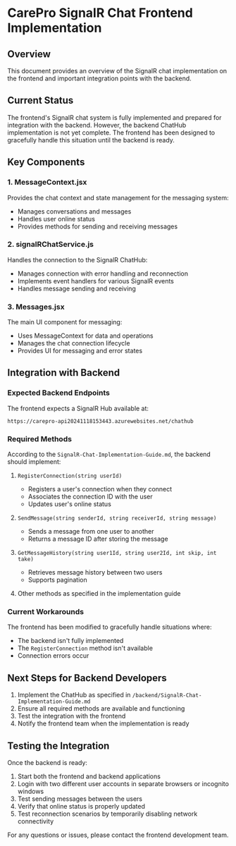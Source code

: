 # CarePro SignalR Chat Frontend Implementation

## Overview
This document provides an overview of the SignalR chat implementation on the frontend and important integration points with the backend.

## Current Status
The frontend's SignalR chat system is fully implemented and prepared for integration with the backend. However, the backend ChatHub implementation is not yet complete. The frontend has been designed to gracefully handle this situation until the backend is ready.

## Key Components

### 1. MessageContext.jsx
Provides the chat context and state management for the messaging system:
- Manages conversations and messages
- Handles user online status
- Provides methods for sending and receiving messages

### 2. signalRChatService.js
Handles the connection to the SignalR ChatHub:
- Manages connection with error handling and reconnection
- Implements event handlers for various SignalR events
- Handles message sending and receiving

### 3. Messages.jsx
The main UI component for messaging:
- Uses MessageContext for data and operations
- Manages the chat connection lifecycle
- Provides UI for messaging and error states

## Integration with Backend

### Expected Backend Endpoints
The frontend expects a SignalR Hub available at:
```
https://carepro-api20241118153443.azurewebsites.net/chathub
```

### Required Methods
According to the `SignalR-Chat-Implementation-Guide.md`, the backend should implement:

1. `RegisterConnection(string userId)`
   - Registers a user's connection when they connect
   - Associates the connection ID with the user
   - Updates user's online status

2. `SendMessage(string senderId, string receiverId, string message)`
   - Sends a message from one user to another
   - Returns a message ID after storing the message

3. `GetMessageHistory(string user1Id, string user2Id, int skip, int take)`
   - Retrieves message history between two users
   - Supports pagination

4. Other methods as specified in the implementation guide

### Current Workarounds
The frontend has been modified to gracefully handle situations where:
- The backend isn't fully implemented
- The `RegisterConnection` method isn't available
- Connection errors occur

## Next Steps for Backend Developers
1. Implement the ChatHub as specified in `/backend/SignalR-Chat-Implementation-Guide.md`
2. Ensure all required methods are available and functioning
3. Test the integration with the frontend
4. Notify the frontend team when the implementation is ready

## Testing the Integration
Once the backend is ready:
1. Start both the frontend and backend applications
2. Login with two different user accounts in separate browsers or incognito windows
3. Test sending messages between the users
4. Verify that online status is properly updated
5. Test reconnection scenarios by temporarily disabling network connectivity

For any questions or issues, please contact the frontend development team.
